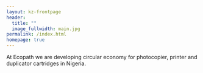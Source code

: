 ```yaml
---
layout: kz-frontpage
header:
  title: ""
  image_fullwidth: main.jpg
permalink: /index.html
homepage: true
---
```



At Ecopath we are developing circular economy for photocopier, printer and duplicator cartridges in Nigeria.

<!-- widget1:
  url: 
  image: 
  title: "Text 1"
  text: "Description..."
  button: true
widget2:
  url: 
  image: 
  title: "Text 2"
  text: "Description..."
  button: true
widget3:
  url: 
  image: 
  title: "Text 3"
  text: "Description..."
  button: true
callforaction:
  url: /about
  text: Learn&nbsp;more&nbsp;>
  style: alert -->